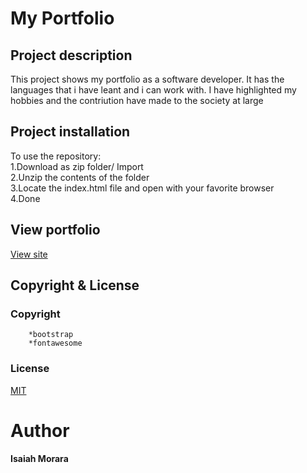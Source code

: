 # My Portfolio

## Project description
This project shows my portfolio as a software developer.
It has the languages that i have leant and i can work with.
I have highlighted my hobbies and the contriution have made to the society at large

## Project  installation
To use the repository:<br/>
    1.Download as zip folder/ Import<br/>
    2.Unzip the contents of the folder<br/>
    3.Locate the index.html file and open with your favorite browser<br/>
    4.Done <br/>
## View portfolio
[View site](https://isaiahke.github.io/portifolio/)

## Copyright  & License
### Copyright

        *bootstrap
        *fontawesome
### License
[MIT](LICENSE)

# Author
#### Isaiah Morara
